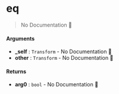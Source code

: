 # eq

> No Documentation 🚧

#### Arguments

- **\_self** : `Transform` \- No Documentation 🚧
- **other** : `Transform` \- No Documentation 🚧

#### Returns

- **arg0** : `bool` \- No Documentation 🚧
